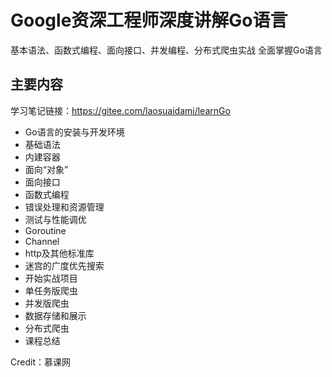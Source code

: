 # Google资深工程师深度讲解Go语言

基本语法、函数式编程、面向接口、并发编程、分布式爬虫实战 全面掌握Go语言

## 主要内容

学习笔记链接：https://gitee.com/laosuaidami/learnGo

* Go语言的安装与开发环境
* 基础语法
* 内建容器
* 面向“对象”
* 面向接口
* 函数式编程
* 错误处理和资源管理
* 测试与性能调优
* Goroutine
* Channel
* http及其他标准库
* 迷宫的广度优先搜索
* 开始实战项目
* 单任务版爬虫
* 并发版爬虫
* 数据存储和展示
* 分布式爬虫
* 课程总结

Credit：慕课网